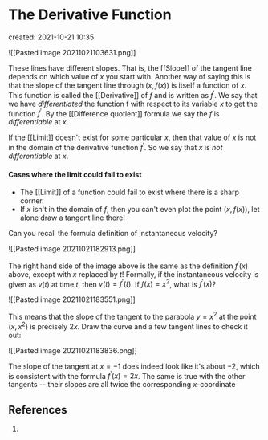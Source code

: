 # The Derivative Function
created: 2021-10-21 10:35

![[Pasted image 20211021103631.png]]

These lines have different slopes. That is, the [[Slope]] of the tangent line depends on which value of $x$ you start with. Another way of saying this is that the slope of the tangent line through $(x,f(x))$ is itself a function of $x$. This function is called the [[Derivative]] of $f$ and is written as $f^{'}$. We say that we have *differentiated* the function f with respect to its variable $x$ to get the function $f^{'}$. By the [[Difference quotient]] formula we say the $f$ is *differentiable* at $x$. 

If the [[Limit]] doesn't exist for some particular $x$, then that value of $x$ is not in the domain of the derivative function $f^{'}$. So we say that $x$ is *not differentiable* at $x$. 

#### Cases where the limit could fail to exist
* The [[Limit]] of a function could fail to exist where there is a sharp corner.
* If $x$ isn't in the domain of $f$, then you can't even plot the point $(x,f(x))$, let alone draw a tangent line there!

Can you recall the formula definition of instantaneous velocity?

![[Pasted image 20211021182913.png]]

The right hand side of the image above is the same as the definition $f^{'}(x)$ above, except with $x$ replaced by $t$! Formally, if the instantaneous velocity is given as $v(t)$ at time $t$, then $v(t)=f^{'}(t)$. If $f(x)=x^2$, what is $f^{'}(x)$?

![[Pasted image 20211021183551.png]]

This means that the slope of the tangent to the parabola $y=x^2$ at the point $(x,x^2)$ is precisely $2x$. Draw the curve and a few tangent lines to check it out:

![[Pasted image 20211021183836.png]]

The slope of the tangent at $x=-1$ does indeed look like it's about $-2$, which is consistent with the formula $f^{'}(x)=2x$. The same is true with the other tangents -- their slopes are all twice the corresponding $x$-coordinate

## References
1. 